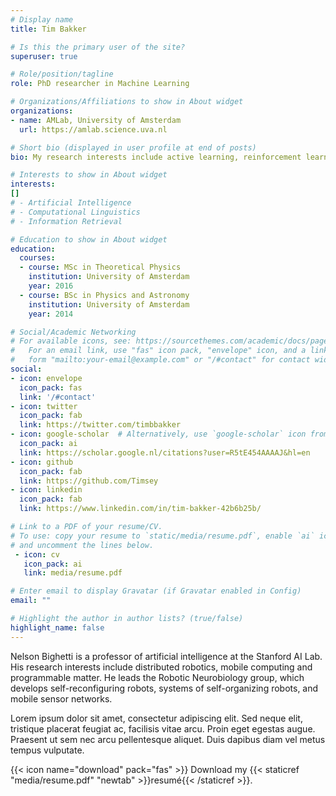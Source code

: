 ```yaml
---
# Display name
title: Tim Bakker

# Is this the primary user of the site?
superuser: true

# Role/position/tagline
role: PhD researcher in Machine Learning

# Organizations/Affiliations to show in About widget
organizations:
- name: AMLab, University of Amsterdam
  url: https://amlab.science.uva.nl

# Short bio (displayed in user profile at end of posts)
bio: My research interests include active learning, reinforcement learning, and everything Bayesian.

# Interests to show in About widget
interests:
[]
# - Artificial Intelligence
# - Computational Linguistics
# - Information Retrieval

# Education to show in About widget
education:
  courses:
  - course: MSc in Theoretical Physics
    institution: University of Amsterdam
    year: 2016
  - course: BSc in Physics and Astronomy
    institution: University of Amsterdam
    year: 2014

# Social/Academic Networking
# For available icons, see: https://sourcethemes.com/academic/docs/page-builder/#icons
#   For an email link, use "fas" icon pack, "envelope" icon, and a link in the
#   form "mailto:your-email@example.com" or "/#contact" for contact widget.
social:
- icon: envelope
  icon_pack: fas
  link: '/#contact'
- icon: twitter
  icon_pack: fab
  link: https://twitter.com/timbbakker
- icon: google-scholar  # Alternatively, use `google-scholar` icon from `ai` icon pack
  icon_pack: ai
  link: https://scholar.google.nl/citations?user=R5tE454AAAAJ&hl=en
- icon: github
  icon_pack: fab
  link: https://github.com/Timsey
- icon: linkedin
  icon_pack: fab
  link: https://www.linkedin.com/in/tim-bakker-42b6b25b/

# Link to a PDF of your resume/CV.
# To use: copy your resume to `static/media/resume.pdf`, enable `ai` icons in `params.toml`, 
# and uncomment the lines below.
 - icon: cv
   icon_pack: ai
   link: media/resume.pdf

# Enter email to display Gravatar (if Gravatar enabled in Config)
email: ""

# Highlight the author in author lists? (true/false)
highlight_name: false
---
```


Nelson Bighetti is a professor of artificial intelligence at the Stanford AI Lab. His research interests include distributed robotics, mobile computing and programmable matter. He leads the Robotic Neurobiology group, which develops self-reconfiguring robots, systems of self-organizing robots, and mobile sensor networks.

Lorem ipsum dolor sit amet, consectetur adipiscing elit. Sed neque elit, tristique placerat feugiat ac, facilisis vitae arcu. Proin eget egestas augue. Praesent ut sem nec arcu pellentesque aliquet. Duis dapibus diam vel metus tempus vulputate.

{{< icon name="download" pack="fas" >}} Download my {{< staticref "media/resume.pdf" "newtab" >}}resumé{{< /staticref >}}.
